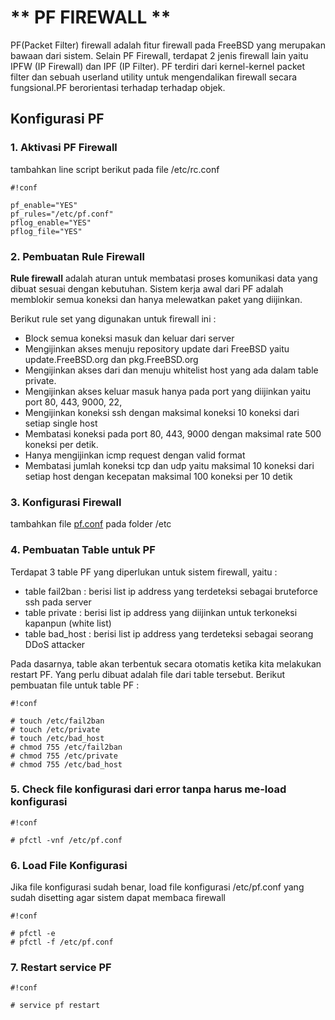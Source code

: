 # ** PF FIREWALL ** #

PF(Packet Filter) firewall adalah fitur firewall pada FreeBSD yang merupakan bawaan dari sistem. Selain PF Firewall, terdapat 2 jenis firewall lain yaitu IPFW (IP Firewall) dan IPF (IP Filter). 
PF terdiri dari kernel-kernel packet filter dan sebuah userland utility untuk mengendalikan firewall secara fungsional.PF berorientasi terhadap terhadap objek. 

## Konfigurasi PF ##
### 1. Aktivasi PF Firewall ###

tambahkan line script berikut pada file /etc/rc.conf


```
#!conf

pf_enable="YES"
pf_rules="/etc/pf.conf" 
pflog_enable="YES"
pflog_file="YES"

```
### 2. Pembuatan Rule Firewall ###
**Rule firewall** adalah aturan untuk membatasi proses komunikasi data yang dibuat sesuai dengan kebutuhan. Sistem kerja awal dari PF adalah memblokir semua koneksi dan hanya melewatkan paket yang diijinkan. 

Berikut rule set yang digunakan untuk firewall ini :

* Block semua koneksi masuk dan keluar dari server
* Mengijinkan akses menuju repository update dari FreeBSD yaitu update.FreeBSD.org dan pkg.FreeBSD.org
* Mengijinkan akses dari dan menuju whitelist host yang ada dalam table private.
* Mengijinkan akses keluar masuk hanya pada port yang diijinkan yaitu port 80, 443, 9000, 22, 
* Mengijinkan koneksi ssh dengan maksimal koneksi 10 koneksi dari setiap single host
* Membatasi koneksi pada port 80, 443, 9000 dengan maksimal rate 500 koneksi per detik.
* Hanya mengijinkan icmp request dengan valid format 
* Membatasi jumlah koneksi tcp dan udp yaitu maksimal 10 koneksi dari setiap host dengan kecepatan maksimal 100 koneksi per 10 detik


### 3. Konfigurasi Firewall ###
tambahkan file [pf.conf](https://bitbucket.org/sysadmin-sandiloka/antiddos/src/pf.conf) pada folder /etc


### 4. Pembuatan Table untuk PF ###
Terdapat 3 table PF yang diperlukan untuk sistem firewall, yaitu :
* table fail2ban : berisi list ip address yang terdeteksi sebagai bruteforce ssh pada server
* table private : berisi list ip address yang diijinkan untuk terkoneksi kapanpun (white list) 
* table bad_host : berisi list ip address yang terdeteksi sebagai seorang DDoS attacker

Pada dasarnya, table akan terbentuk secara otomatis ketika kita melakukan restart PF. Yang perlu dibuat adalah file dari table tersebut. Berikut pembuatan file untuk table PF :

```
#!conf

# touch /etc/fail2ban 
# touch /etc/private 
# touch /etc/bad_host 
# chmod 755 /etc/fail2ban 
# chmod 755 /etc/private 
# chmod 755 /etc/bad_host
```

### 5. Check file konfigurasi dari error tanpa harus me-load konfigurasi ###

```
#!conf

# pfctl -vnf /etc/pf.conf
```

### 6. Load File Konfigurasi ###
Jika file konfigurasi sudah benar, load file konfigurasi /etc/pf.conf yang sudah disetting agar sistem dapat membaca firewall

```
#!conf

# pfctl -e
# pfctl -f /etc/pf.conf
```

### 7. Restart service PF  ###

```
#!conf

# service pf restart
```